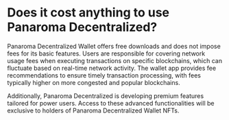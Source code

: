# Does it cost anything to use Panaroma Decentralized?

Panaroma Decentralized Wallet offers free downloads and does not impose fees for its basic features. Users are responsible for covering network usage fees when executing transactions on specific blockchains, which can fluctuate based on real-time network activity. The wallet app provides fee recommendations to ensure timely transaction processing, with fees typically higher on more congested and popular blockchains.

Additionally, Panaroma Decentralized is developing premium features tailored for power users. Access to these advanced functionalities will be exclusive to holders of Panaroma Decentralized Wallet NFTs.